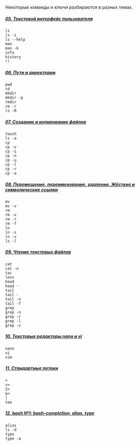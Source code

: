 Некоторые команды и ключи разбираются в разных темах.

##### [05. Текстовой интерфейс пользователя](05._Текстовой_интерфейс_пользователя.md)

```
ls
ls -i
ls --help
man
man -k
info
history
!!
```

##### [06. Пути и директории](06._Пути_и_директории.md)

```
pwd
cd
mkdir
mkdir -p
rmdir
rm -r
ls -R
```

##### [07. Создание и копирование файлов](07._Создание_и_копирование_файлов.md)

```
touch
ls -a
cp
cp -v
cp -i
cp -n
cp -u
cp -l
cp -r
cp -a
```

##### [08. Перемещение, переименование, удаление. Жёсткие и символические ссылки](08._Перемещение,_переименование,_удаление._Жесткие_и_символические_ссылки.md)

```
mv
mv -v
rm
rm -v
rm -r
rm -f
ln
ln -s
ln -v
ls -l
```

##### [09. Чтение текстовых файлов](09._Чтение_текстовых_файлов.md)

```
cat
cat -n
tac
less
head
head -
tail
tail -
tail -n
tail -f
grep
grep -n
grep -r
grep -l
grep -v
```

##### [10. Текстовые редакторы nano и vi](10._Текстовые_редакторы_nano_и_vi.md)

```
nano
vi
vim
```

##### [11. Стандартные потоки](11._Стандартные_потоки.md)

```
>
>>
2>
&>
|
tee
```

##### [12. bash №1: bash-completion, alias, type](12._bash_№1:_bash-completion,_alias,_type.md)

```
alias
ls -d
type
type -a
```